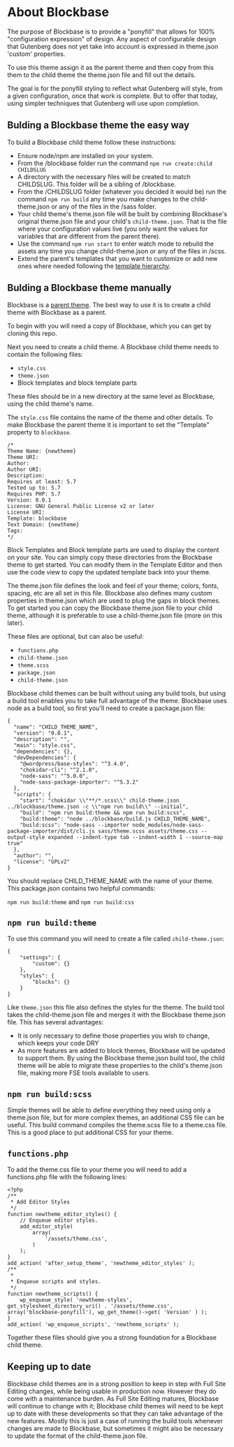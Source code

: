 # About Blockbase
The purpose of Blockbase is to provide a "ponyfill" that allows for 100% "configuration expression" of design.  Any aspect of configurable design that Gutenberg does not yet take into account is expressed in theme.json 'custom' properties.

To use this theme assign it as the parent theme and then copy from this them to the child theme the theme.json file and fill out the details.

The goal is for the ponyfill styling to reflect what Gutenberg will style, from a given configuration, once that work is complete.  But to offer that today, using simpler techniques that Gutenberg will use upon completion.

## Bulding a Blockbase theme the easy way

To build a Blockbase child theme follow these instructions:

- Ensure node/npm are installed on your system.
- From the /blockbase folder run the command `npm run create:child CHILDSLUG`
- A directory with the necessary files will be created to match CHILDSLUG.  This folder will be a sibling of /blockbase.
- From the /CHILDSLUG folder (whatever you decided it would be) run the command `npm run build` any time you make changes to the child-theme.json or any of the files in the /sass folder.
- Your child theme's theme.json file will be built by combining Blockbase's original theme.json file and your child's `child-theme.json`. That is the file where your configuration values live (you only want the values for variables that are different from the parent there).
- Use the command `npm run start` to enter watch mode to rebuild the assets any time you change child-theme.json or any of the files in /scss.
- Extend the parent's templates that you want to customize or add new ones where needed following the [template hierarchy](https://themeshaper.com/2020/12/18/getting-started-with-block-themes-templates/).

## Bulding a Blockbase theme manually

Blockbase is a [parent theme](https://developer.wordpress.org/themes/advanced-topics/child-themes/#what-is-a-parent-theme). The best way to use it is to create a child theme with Blockbase as a parent.

To begin with you will need a copy of Blockbase, which you can get by cloning this repo.

Next you need to create a child theme. A Blockbase child theme needs to contain the following files:
- `style.css`
- `theme.json`
- Block templates and block template parts

These files should be in a new directory at the same level as Blockbase, using the child theme's name.

The `style.css` file contains the name of the theme and other details. To make Blockbase the parent theme it is important to set the "Template" property to `blockbase`.

```
/*
Theme Name: {newtheme}
Theme URI:
Author:
Author URI:
Description:
Requires at least: 5.7
Tested up to: 5.7
Requires PHP: 5.7
Version: 0.0.1
License: GNU General Public License v2 or later
License URI:
Template: blockbase
Text Domain: {newtheme}
Tags:
*/
```

Block Templates and Block template parts are used to display the content on your site. You can simply copy these directories from the Blockbase theme to get started. You can modify them in the Template Editor and then use the code view to copy the updated template back into your theme.

The theme.json file defines the look and feel of your theme; colors, fonts, spacing, etc are all set in this file. Blockbase also defines many custom properties in theme.json which are used to plug the gaps in block themes. To get started you can copy the Blockbase theme.json file to your child theme, although it is preferable to use a child-theme.json file (more on this later).

These files are optional, but can also be useful:
- `functions.php`
- `child-theme.json`
- `theme.scss`
- `package.json`
- `child-theme.json`

Blockbase child themes can be built without using any build tools, but using a build tool enables you to take full advantage of the theme. Blockbase uses node as a build tool, so first you'll need to create a package.json file:

```
{
  "name": "CHILD_THEME_NAME",
  "version": "0.0.1",
  "description": "",
  "main": "style.css",
  "dependencies": {},
  "devDependencies": {
    "@wordpress/base-styles": "^3.4.0",
    "chokidar-cli": "^2.1.0",
    "node-sass": "^5.0.0",
    "node-sass-package-importer": "^5.3.2"
  },
  "scripts": {
    "start": "chokidar \\"**/*.scss\\" child-theme.json ../blockbase/theme.json -c \\"npm run build\\" --initial",
    "build": "npm run build:theme && npm run build:scss",
    "build:theme": "node ../blockbase/build.js CHILD_THEME_NAME",
    "build:scss": "node-sass --importer node_modules/node-sass-package-importer/dist/cli.js sass/theme.scss assets/theme.css --output-style expanded --indent-type tab --indent-width 1 --source-map true"
  },
  "author": "",
  "license": "GPLv2"
}
```

You should replace CHILD_THEME_NAME with the name of your theme. This package.json contains two helpful commands:

`npm run build:theme` and `npm run build:css`

## `npm run build:theme`
To use this command you will need to create a file called `child-theme.json`:
```
{
	"settings": {
		"custom": {}
	},
	"styles": {
		"blocks": {}
	}
}
```

Like `theme.json` this file also defines the styles for the theme. The build tool takes the child-theme.json file and merges it with the Blockbase theme.json file. This has several advantages:

- It is only necessary to define those properties you wish to change, which keeps your code DRY
- As more features are added to block themes, Blockbase will be updated to support them. By using the Blockbase theme.json build tool, the child theme will be able to migrate these properties to the child's theme.json file, making more FSE tools available to users.

## `npm run build:scss`
Simple themes will be able to define everything they need using only a theme.json file, but for more complex themes, an additional CSS file can be useful. This build command compiles the theme.scss file to a theme.css file. This is a good place to put additional CSS for your theme.

## `functions.php`
To add the theme.css file to your theme you will need to add a functions.php file with the following lines:
```
<?php
/**
 * Add Editor Styles
 */
function newtheme_editor_styles() {
	// Enqueue editor styles.
	add_editor_style(
		array(
			'/assets/theme.css',
		)
	);
}
add_action( 'after_setup_theme', 'newtheme_editor_styles' );
/**
 *
 * Enqueue scripts and styles.
 */
function newtheme_scripts() {
	wp_enqueue_style( 'newtheme-styles', get_stylesheet_directory_uri() . '/assets/theme.css', array('blockbase-ponyfill'), wp_get_theme()->get( 'Version' ) );
}
add_action( 'wp_enqueue_scripts', 'newtheme_scripts' );
```

Together these files should give you a strong foundation for a Blockbase child theme.

## Keeping up to date
Blockbase child themes are in a strong position to keep in step with Full Site Editing changes, while being usable in production now. However they do come with a maintenance burden. As Full Site Editing matures, Blockbase will continue to change with it; Blockbase child themes will need to be kept up to date with these developments so that they can take advantage of the new features. Mostly this is just a case of running the build tools whenever changes are made to Blockbase, but sometimes it might also be necessary to update the format of the child-theme.json file.
